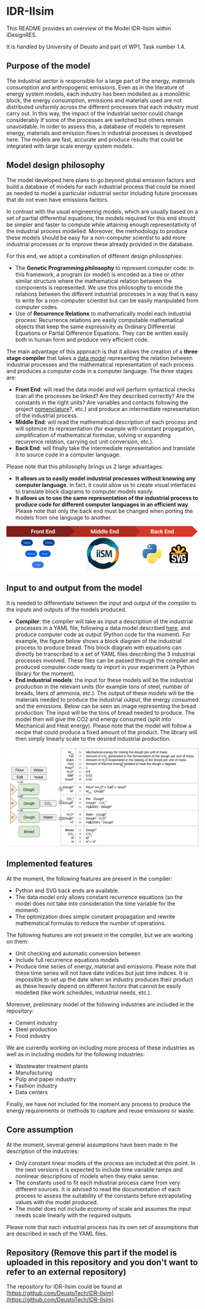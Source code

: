 # IDR-IIsim

This README provides an overview of the Model IDR-IIsim within iDesignRES.  

It is handled by University of Deusto and part of WP1, Task number 1.4. 

## Purpose of the model  

The industrial sector is responsible for a large part of the energy, materials consumption and anthropogenic emissions. Even as in the literature of energy system models, each industry has been modelled as a monolithic block, the energy consumption, emissions and materials used are not distributed uniformly across the different processes that each industry must carry out. In this way, the impact of the industrial sector could change considerably if some of the processes are switched but others remain unavoidable. In order to assess this, a database of models to represent energy, materials and emission flows in industrial processes is developed here. The models are fast, accurate and produce results that could be integrated with large scale energy system models.  

## Model design philosophy  

The model developed here plans to go beyond global emission factors and build a database of models for each industrial process that could be mixed as needed to model a particular industrial sector including future processes that do not even have emissions factors.  

In contrast with the usual engineering models, which are usually based on a set of partial differential equations, the models required for this end should be simpler and faster to compute while attaining enough representativity of the industrial process modelled. Moreover, the methodology to produce these models should be easy for a non-computer scientist to add more industrial processes or to improve these already provided in the database.  

For this end, we adopt a combination of different design philosophies: 

  - The **Genetic Programming philosophy** to represent computer code: In this framework, a program (or model) is encoded as a tree or other similar structure where the mathematical relation between the components is represented. We use this philosophy to encode the relations between the different industrial processes in a way that is easy to write for a non-computer scientist but can be easily manipulated from computer codes. 
  - Use of **Recurrence Relations** to mathematically model each industrial process: Recurrence relations are easily computable mathematical objects that keep the same expressivity as Ordinary Differential Equations or Partial Difference Equations. They can be written easily both in human form and produce very efficient code.   

The main advantage of this approach is that it allows the creation of a **three stage compiler** that takes a [data model](https://github.com/DeustoTech/IDR-IIsim/blob/main/config/model_template.yaml) representing the relation between industrial processes and the mathematical representation of each process and produces a computer code in a computer language. The three stages are: 
  - **Front End**: will read the data model and will perform syntactical checks (can all the processes be linked? Are they described correctly? Are the constants in the right units? Are variables and contacts following the project [nomenclature](https://nomenclature-iamc.readthedocs.io/en/stable/)?, etc.) and produce an intermediate representation of the industrial process.  
  - **Middle End**: will read the mathematical description of each process and will optimize its representation (for example with constant propagation, simplification of mathematical formulas, solving or expanding recurrence relation, carrying out unit conversion, etc.).  
  - **Back End**: will finally take the intermediate representation and translate it to source code in a computer language.  

Please note that this philosophy brings us 2 large advantages:  
  - **It allows us to easily model industrial processes without knowing any computer language**. In fact, it could allow us to create visual interfaces to translate block diagrams to computer models easily. 
  - **It allows us to use the same representation of the industrial process to produce code for different computer languages in an efficient way**. Please note that only the back end must be changed when porting the models from one language to another.  

![Visual summary of the three steps used in the model](./compiler.png)

## Input to and output from the model  

It is needed to differentiate between the input and output of the compiler to the inputs and outputs of the models produced.  
  - **Compiler**: the compiler will take as input a description of the industrial processes in a YAML file, following a data model described [here](https://github.com/DeustoTech/IDR-IIsim/blob/main/docs/model.md), and produce computer code as output (Python code for the moment). For example, the figure below shows a block diagram of the industrial process to produce bread. This block diagram with equations can directly be transcribed to a set of YAML files describing the 3 industrial processes involved. These files can be passed through the compiler and produced computer code ready to import in your experiment (a Python library for the moment). 
  - **End industrial models**: the input for these models will be the industrial production in the relevant units (for example tons of steel, number of breads, liters of ammonia, etc.). The output of these models will be the materials needed to produce the industrial output, the energy consumed and the emissions. Below can be seen an image representing the bread production. The input will be the tons of bread needed to produce. The model then will give the CO2 and energy consumed (split into Mechanical and Heat energy). Please note that the model will follow a recipe that could produce a fixed amount of the product. The library will then simply linearly scale to the desired industrial production.  

![Example of block diagram and recurrence relations for the bread industry](./industry.png)

## Implemented features  

At the moment, the following features are present in the compiler: 
  - Python and SVG back ends are available.  
  - The data model only allows constant recurrence equations (so the model does not take into consideration the time variable for the moment).  
  - The optimization does simple constant propagation and rewrite mathematical formulas to reduce the number of operations.

The following features are not present in the compiler, but we are working on them: 
  - Unit checking and automatic conversion between  
  - Include full recurrence equations models 
  - Produce time series of energy, material and emissions. Please note that these time series will not have date indices but just time indices. It is impossible to set up the date when an industry produces their product as these heavily depend on different factors that cannot be easily modelled (like work schedules, industrial needs, etc.). 

Moreover, preliminary model of the following industries are included in the repository:
  - Cement industry
  - Steel production
  - Food industry

We are currently working on including more process of these industries as well as in including models for the following industries: 
  - Wastewater treatment plants
  - Manufacturing
  - Pulp and paper industry
  - Fashion industry
  - Data centers

Finally, we have not included for the moment any process to produce the energy requirements or methods to capture and reuse emissions or waste.  

## Core assumption  

At the moment, several general assumptions have been made in the description of the industries: 
  - Only constant linear models of the process are included at this point. In the next versions it is expected to include time variable ramps and nonlinear descriptions of models when they make sense. 
  - The constants used to fit each industrial process came from very different sources. It is advised to read the documentation of each process to assess the suitability of the constants before extrapolating values with the model produced.  
  - The model does not include economy of scale and assumes the input needs scale linearly with the required outputs.  

Please note that each industrial process has its own set of assumptions that are described in each of the YAML files.  

## Repository (Remove this part if the model is uploaded in this repository and you don't want to refer to an external repository) 

The repository for IDR-IIsim could be found at [https://github.com/DeustoTech/IDR-IIsim](https://github.com/DeustoTech/IDR-IIsim)
